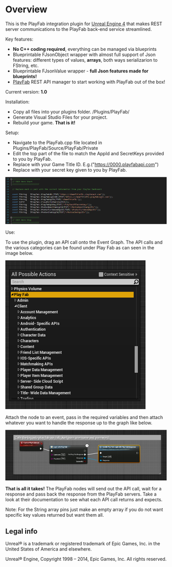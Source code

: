 Overview
========

This is the PlayFab integration plugin for [Unreal Engine 4](https://www.unrealengine.com/) that makes REST server communications to the PlayFab back-end service streamlined.

Key features:

* **No C++ coding required**, everything can be managed via blueprints
* Blueprintable FJsonObject wrapper with almost full support of Json features: different types of values, **arrays**, both ways serializarion to FString, etc.
* Blueprintable FJsonValue wrapper - **full Json features made for blueprints!**
* [PlayFab](https://PlayFab.com) REST API manager to start working with PlayFab out of the box!

Current version: **1.0**

Installation:

* Copy all files into your plugins folder. <Projet>/Plugins/PlayFab/
* Generate Visual Studio Files for your project.
* Rebuild your game. **That is it!**

Setup:

* Navigate to the PlayFab.cpp file located in Plugins/PlayFab/Source/PlayFab/Private
* Edit the top part of the file to match the AppId and SecretKeys provided to you by PlayFab.
* Replace <GameTitleID> with your Game Title ID. E.g.("https://0000.playfabapi.com")
* Replace <PlayFabAPISecretKey> with your secret key given to you by PlayFab.

![CppSetup](CppSetup.jpg)

Use:

To use the plugin, drag an API call onto the Event Graph. The API calls and the various categories can be found under Play Fab as can seen in the image below.

![PlayFabBluePrintMenu](PlayFabBluePrintMenu.jpg)

Attach the node to an event, pass in the required variables and then attach whatever you want to handle the response up to the graph like below.

![LoginEvent](LoginEvent.jpg)

**That is all it takes!** The PlayFab nodes will send out the API call, wait for a response and pass back the response from the PlayFab servers. Take a look at their documentation to see what each API call returns and expects.

Note: For the String array pins just make an empty array if you do not want specific key values returned but want them all.


Legal info
----------

Unreal® is a trademark or registered trademark of Epic Games, Inc. in the United States of America and elsewhere.

Unreal® Engine, Copyright 1998 – 2014, Epic Games, Inc. All rights reserved.

